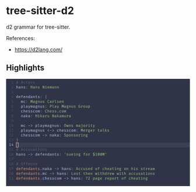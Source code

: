 # tree-sitter-d2

d2 grammar for tree-sitter.

References:
- https://d2lang.com/

## Highlights

![screenshot](./assets/screenshot.png)


